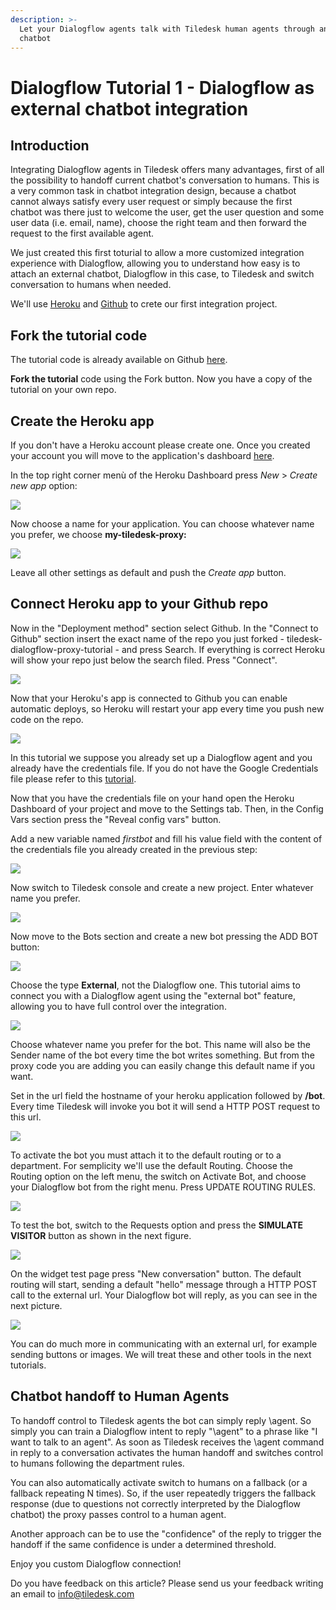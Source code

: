 ```yaml
---
description: >-
  Let your Dialogflow agents talk with Tiledesk human agents through an externl
  chatbot
---
```


# Dialogflow  Tutorial 1 - Dialogflow as external chatbot integration

## Introduction

Integrating Dialogflow agents in Tiledesk offers many advantages, first of all the possibility to handoff current chatbot's conversation to humans. This is a very common task in chatbot integration design, because a chatbot cannot always satisfy every user request or simply because the first chatbot was there just to welcome the user, get the user question and some user data \(i.e. email, name\), choose the right team and then forward the request to the first available agent.

We just created this first toturial to allow a more customized integration experience with Dialogflow, allowing you to understand how easy is to attach an external chatbot, Dialogflow in this case, to Tiledesk and switch conversation to humans when needed.

We'll use [Heroku](https://www.heroku.com/) and [Github](https://github.com/) to crete our first integration project.

## Fork the tutorial code

The tutorial code is already available on Github [here](https://github.com/Tiledesk/tiledesk-dialogflow-proxy-tutorial).

**Fork the tutorial** code using the Fork button. Now you have a copy of the tutorial on your own repo.

## Create the Heroku app

If you don't have a Heroku account please create one. Once you created your account you will move to the application's dashboard [here](https://dashboard.heroku.com/apps).

In the top right corner menù of the Heroku Dashboard press _New_ &gt; _Create new app_ option:

![](https://user-images.githubusercontent.com/32564846/78923546-ae883080-7a98-11ea-87fe-a3168109499e.png)

Now choose a name for your application. You can choose whatever name you prefer, we choose **my-tiledesk-proxy:**

![](https://user-images.githubusercontent.com/32564846/78923583-c069d380-7a98-11ea-8a80-76d137cf634e.png)

Leave all other settings as default and push the _Create app_ button.

## Connect Heroku app to your Github repo

Now in the "Deployment method" section select Github. In the "Connect to Github" section insert the exact name of the repo you just forked - tiledesk-dialogflow-proxy-tutorial - and press Search. If everything is correct Heroku will show your repo just below the search filed. Press "Connect".

![](https://user-images.githubusercontent.com/32564846/78923614-cd86c280-7a98-11ea-97bf-3f11fd92f62d.png)

Now that your Heroku's app is connected to Github you can enable automatic deploys, so Heroku will restart your app every time you push new code on the repo.

![](https://user-images.githubusercontent.com/32564846/78923647-da0b1b00-7a98-11ea-94f6-d1bc88fc9453.png)

In this tutorial we suppose you already set up a Dialogflow agent and you already have the credentials file. If you do not have the Google Credentials file please refer to this [tutorial](generate-dialgoflow-google-credentials-file.md).

Now that you have the credentials file on your hand open the Heroku Dashboard of your project and move to the Settings tab. Then, in the Config Vars section press the "Reveal config vars" button.

Add a new variable named _firstbot_ and fill his value field with the content of the credentials file you already created in the previous step:

![](https://user-images.githubusercontent.com/32564846/78923682-e7c0a080-7a98-11ea-9d6e-dfe385122046.png)

Now switch to Tiledesk console and create a new project. Enter whatever name you prefer.

![](https://user-images.githubusercontent.com/32564846/78923744-fe66f780-7a98-11ea-829c-d6639fbf7986.png)

Now move to the Bots section and create a new bot pressing the ADD BOT button:

![](https://user-images.githubusercontent.com/32564846/78923774-09218c80-7a99-11ea-9b9e-567eb8125439.png)

Choose the type **External**, not the Dialogflow one. This tutorial aims to connect you with a Dialogflow agent using the "external bot" feature, allowing you to have full control over the integration.

![](https://user-images.githubusercontent.com/32564846/78923825-1a6a9900-7a99-11ea-97aa-4ad8ca83a739.png)

Choose whatever name you prefer for the bot. This name will also be the Sender name of the bot every time the bot writes something. But from the proxy code you are adding you can easily change this default name if you want.

Set in the url field the hostname of your heroku application followed by **/bot**. Every time Tiledesk will invoke you bot it will send a HTTP POST request to this url.

![](https://user-images.githubusercontent.com/32564846/78923885-2fdfc300-7a99-11ea-9930-57bd3337d15e.png)

To activate the bot you must attach it to the default routing or to a department. For semplicity we'll use the default Routing. Choose the Routing option on the left menu, the switch on Activate Bot, and choose your Dialogflow bot from the right menu. Press UPDATE ROUTING RULES.

![](https://user-images.githubusercontent.com/32564846/78923929-40903900-7a99-11ea-93c5-af85df7cbcda.png)

To test the bot, switch to the Requests option and press the **SIMULATE VISITOR** button as shown in the next figure.

![](https://user-images.githubusercontent.com/32564846/78923956-4d149180-7a99-11ea-9eaa-e6197b2ff7fd.png)

On the widget test page press "New conversation" button. The default routing will start, sending a default "hello" message through a HTTP POST call to the external url. Your Dialogflow bot will reply, as you can see in the next picture.

![](https://user-images.githubusercontent.com/32564846/78923978-59005380-7a99-11ea-8363-73658e6dd6a6.png)

You can do much more in communicating with an external url, for example sending buttons or images. We will treat these and other tools in the next tutorials.

## Chatbot handoff to Human Agents

To handoff control to Tiledesk agents the bot can simply reply \agent. So simply you can train a Dialogflow intent to reply "\agent" to a phrase like "I want to talk to an agent". As soon as Tiledesk receives the \agent command in reply to a conversation activates the human handoff and switches control to humans following the department rules.

You can also automatically activate switch to humans on a fallback \(or a fallback repeating N times\). So, if the user repeatedly triggers the fallback response \(due to questions not correctly interpreted by the Dialogflow chatbot\) the proxy passes control to a human agent.

Another approach can be to use the "confidence" of the reply to trigger the handoff if the same confidence is under a determined threshold.

Enjoy you custom Dialogflow connection!

Do you have feedback on this article? Please send us your feedback writing an email to info@tiledesk.com

